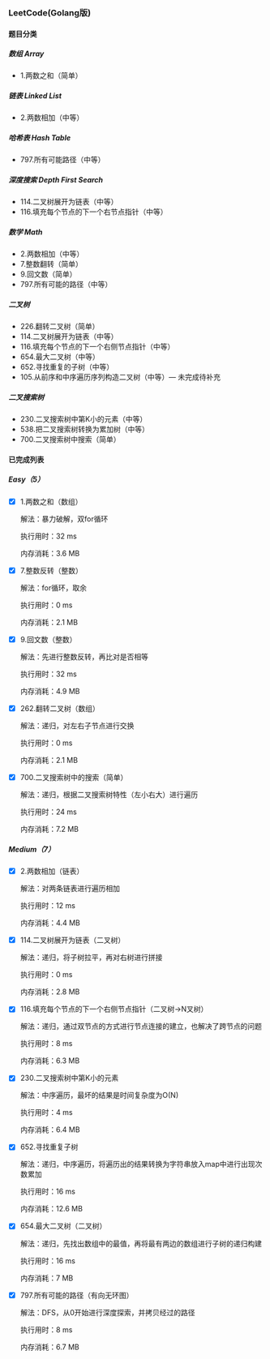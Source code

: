 ### LeetCode(Golang版)

#### 题目分类

##### 数组 Array

- 1.两数之和（简单）

##### 链表 Linked List

- 2.两数相加（中等）

##### 哈希表 Hash Table

- 797.所有可能路径（中等）

##### 深度搜索 Depth First Search

- 114.二叉树展开为链表（中等）
- 116.填充每个节点的下一个右节点指针（中等）

##### 数学 Math

- 2.两数相加（中等）
- 7.整数翻转（简单）
- 9.回文数（简单）
- 797.所有可能的路径（中等）

##### 二叉树

- 226.翻转二叉树（简单）
- 114.二叉树展开为链表（中等）
- 116.填充每个节点的下一个右侧节点指针（中等）
- 654.最大二叉树（中等）
- 652.寻找重复的子树（中等）
- 105.从前序和中序遍历序列构造二叉树（中等）— 未完成待补充

##### 二叉搜索树

- 230.二叉搜索树中第K小的元素（中等）
- 538.把二叉搜索树转换为累加树（中等）
- 700.二叉搜索树中搜索（简单）

#### 已完成列表

##### Easy（5）

- [x] 1.两数之和（数组）

  解法：暴力破解，双for循环

  执行用时：32 ms

  内存消耗：3.6 MB

- [x] 7.整数反转（整数）

  解法：for循环，取余

  执行用时：0 ms

  内存消耗：2.1 MB

- [x] 9.回文数（整数）

  解法：先进行整数反转，再比对是否相等

  执行用时：32 ms

  内存消耗：4.9 MB

- [x] 262.翻转二叉树（数组）

  解法：递归，对左右子节点进行交换

  执行用时：0 ms

  内存消耗：2.1 MB
  
- [x] 700.二叉搜索树中的搜索（简单）

  解法：递归，根据二叉搜索树特性（左小右大）进行遍历

  执行用时：24 ms

  内存消耗：7.2 MB

##### Medium（7）

- [x] 2.两数相加（链表）

  解法：对两条链表进行遍历相加

  执行用时：12 ms

  内存消耗：4.4 MB

- [x] 114.二叉树展开为链表（二叉树）

  解法：递归，将子树拉平，再对右树进行拼接

  执行用时：0 ms

  内存消耗：2.8 MB

- [x] 116.填充每个节点的下一个右侧节点指针（二叉树->N叉树）

  解法：递归，通过双节点的方式进行节点连接的建立，也解决了跨节点的问题

  执行用时：8 ms

  内存消耗：6.3 MB

- [x] 230.二叉搜索树中第K小的元素

  解法：中序遍历，最坏的结果是时间复杂度为O(N)

  执行用时：4 ms

  内存消耗：6.4 MB

- [x] 652.寻找重复子树

  解法：递归，中序遍历，将遍历出的结果转换为字符串放入map中进行出现次数累加

  执行用时：16 ms

  内存消耗：12.6 MB

- [x] 654.最大二叉树（二叉树）

  解法：递归，先找出数组中的最值，再将最有两边的数组进行子树的递归构建

  执行用时：16 ms

  内存消耗：7 MB

- [x] 797.所有可能的路径（有向无环图）

  解法：DFS，从0开始进行深度探索，并拷贝经过的路径

  执行用时：8 ms

  内存消耗：6.7 MB

